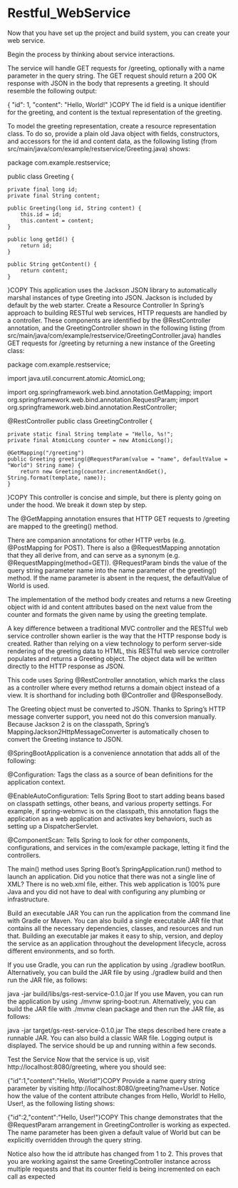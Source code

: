 # Restful_WebService
Now that you have set up the project and build system, you can create your web service.

Begin the process by thinking about service interactions.

The service will handle GET requests for /greeting, optionally with a name parameter in the query string. The GET request should return a 200 OK response with JSON in the body that represents a greeting. It should resemble the following output:

{
    "id": 1,
    "content": "Hello, World!"
}COPY
The id field is a unique identifier for the greeting, and content is the textual representation of the greeting.

To model the greeting representation, create a resource representation class. To do so, provide a plain old Java object with fields, constructors, and accessors for the id and content data, as the following listing (from src/main/java/com/example/restservice/Greeting.java) shows:

package com.example.restservice;

public class Greeting {

	private final long id;
	private final String content;

	public Greeting(long id, String content) {
		this.id = id;
		this.content = content;
	}

	public long getId() {
		return id;
	}

	public String getContent() {
		return content;
	}
}COPY
This application uses the Jackson JSON library to automatically marshal instances of type Greeting into JSON. Jackson is included by default by the web starter.
Create a Resource Controller
In Spring’s approach to building RESTful web services, HTTP requests are handled by a controller. These components are identified by the @RestController annotation, and the GreetingController shown in the following listing (from src/main/java/com/example/restservice/GreetingController.java) handles GET requests for /greeting by returning a new instance of the Greeting class:

package com.example.restservice;

import java.util.concurrent.atomic.AtomicLong;

import org.springframework.web.bind.annotation.GetMapping;
import org.springframework.web.bind.annotation.RequestParam;
import org.springframework.web.bind.annotation.RestController;

@RestController
public class GreetingController {

	private static final String template = "Hello, %s!";
	private final AtomicLong counter = new AtomicLong();

	@GetMapping("/greeting")
	public Greeting greeting(@RequestParam(value = "name", defaultValue = "World") String name) {
		return new Greeting(counter.incrementAndGet(), String.format(template, name));
	}
}COPY
This controller is concise and simple, but there is plenty going on under the hood. We break it down step by step.

The @GetMapping annotation ensures that HTTP GET requests to /greeting are mapped to the greeting() method.

There are companion annotations for other HTTP verbs (e.g. @PostMapping for POST). There is also a @RequestMapping annotation that they all derive from, and can serve as a synonym (e.g. @RequestMapping(method=GET)).
@RequestParam binds the value of the query string parameter name into the name parameter of the greeting() method. If the name parameter is absent in the request, the defaultValue of World is used.

The implementation of the method body creates and returns a new Greeting object with id and content attributes based on the next value from the counter and formats the given name by using the greeting template.

A key difference between a traditional MVC controller and the RESTful web service controller shown earlier is the way that the HTTP response body is created. Rather than relying on a view technology to perform server-side rendering of the greeting data to HTML, this RESTful web service controller populates and returns a Greeting object. The object data will be written directly to the HTTP response as JSON.

This code uses Spring @RestController annotation, which marks the class as a controller where every method returns a domain object instead of a view. It is shorthand for including both @Controller and @ResponseBody.

The Greeting object must be converted to JSON. Thanks to Spring’s HTTP message converter support, you need not do this conversion manually. Because Jackson 2 is on the classpath, Spring’s MappingJackson2HttpMessageConverter is automatically chosen to convert the Greeting instance to JSON.

@SpringBootApplication is a convenience annotation that adds all of the following:

@Configuration: Tags the class as a source of bean definitions for the application context.

@EnableAutoConfiguration: Tells Spring Boot to start adding beans based on classpath settings, other beans, and various property settings. For example, if spring-webmvc is on the classpath, this annotation flags the application as a web application and activates key behaviors, such as setting up a DispatcherServlet.

@ComponentScan: Tells Spring to look for other components, configurations, and services in the com/example package, letting it find the controllers.

The main() method uses Spring Boot’s SpringApplication.run() method to launch an application. Did you notice that there was not a single line of XML? There is no web.xml file, either. This web application is 100% pure Java and you did not have to deal with configuring any plumbing or infrastructure.

Build an executable JAR
You can run the application from the command line with Gradle or Maven. You can also build a single executable JAR file that contains all the necessary dependencies, classes, and resources and run that. Building an executable jar makes it easy to ship, version, and deploy the service as an application throughout the development lifecycle, across different environments, and so forth.

If you use Gradle, you can run the application by using ./gradlew bootRun. Alternatively, you can build the JAR file by using ./gradlew build and then run the JAR file, as follows:

java -jar build/libs/gs-rest-service-0.1.0.jar
If you use Maven, you can run the application by using ./mvnw spring-boot:run. Alternatively, you can build the JAR file with ./mvnw clean package and then run the JAR file, as follows:

java -jar target/gs-rest-service-0.1.0.jar
The steps described here create a runnable JAR. You can also build a classic WAR file.
Logging output is displayed. The service should be up and running within a few seconds.

Test the Service
Now that the service is up, visit http://localhost:8080/greeting, where you should see:

{"id":1,"content":"Hello, World!"}COPY
Provide a name query string parameter by visiting http://localhost:8080/greeting?name=User. Notice how the value of the content attribute changes from Hello, World! to Hello, User!, as the following listing shows:

{"id":2,"content":"Hello, User!"}COPY
This change demonstrates that the @RequestParam arrangement in GreetingController is working as expected. The name parameter has been given a default value of World but can be explicitly overridden through the query string.

Notice also how the id attribute has changed from 1 to 2. This proves that you are working against the same GreetingController instance across multiple requests and that its counter field is being incremented on each call as expected
